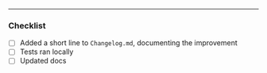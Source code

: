 



----
<!--
Thank you for the PR.
To get it merged as quickly as possible:
- Please provide a short rationale for the change, or link the relevant issue;
- Check the list below (with `[x]`, now, or by clicking, after the PR is created).
Feel free to remove this comment, and any checklist items that are not relevant.
-->
### Checklist
- [ ] Added a short line to `Changelog.md`, documenting the improvement
- [ ] Tests ran locally  <!-- if `src` changed -->
- [ ] Updated docs       <!-- if needed -->
